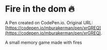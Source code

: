 # Fire in the dom 🔥

A Pen created on CodePen.io. Original URL: [https://codepen.io/mburakerman/pen/xrGREQ](https://codepen.io/mburakerman/pen/xrGREQ).

A small memory game made with fires